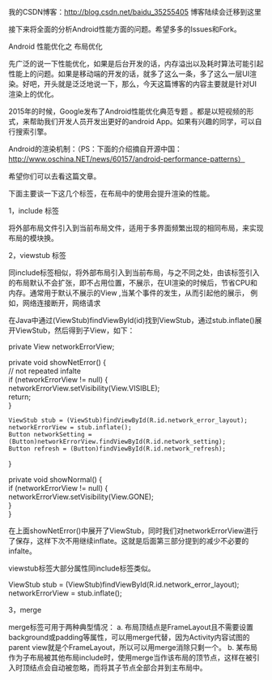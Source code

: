我的CSDN博客：http://blog.csdn.net/baidu_35255405
博客陆续会迁移到这里



接下来将全面的分析Android性能方面的问题。希望多多的Issues和Fork。


Android 性能优化之 布局优化

先广泛的说一下性能优化，如果是后台开发的话，内存溢出以及耗时算法可能引起性能上的问题。如果是移动端的开发的话，就多了这么一条，多了这么一层UI渲染。好吧，开头就是泛泛地说一下，那么，今天这篇博客的内容主要就是针对UI渲染上的优化。

2015年的时候，Google发布了Android性能优化典范专题 。都是以短视频的形式，来帮助我们开发人员开发出更好的android App。如果有兴趣的同学，可以自行搜索引擎。

Android的渲染机制：（PS：下面的介绍摘自开源中国：http://www.oschina.NET/news/60157/android-performance-patterns）

希望你们可以去看这篇文章。

下面主要谈一下这几个标签，在布局中的使用会提升渲染的性能。

1，include 标签

将外部布局文件引入到当前布局文件，适用于多界面频繁出现的相同布局，来实现布局的模块换。

2，viewstub 标签

同include标签相似，将外部布局引入到当前布局，与之不同之处，由该标签引入的布局默认不会扩张，即不占用位置，不展示，在UI渲染的时候后，节省CPU和内存。通常用于默认不展示的View ,当某个事件的发生，从而引起他的展示， 例如，网络连接断开，网络请求

在Java中通过(ViewStub)findViewById(id)找到ViewStub，通过stub.inflate()展开ViewStub，然后得到子View，如下：

private View networkErrorView;  

private void showNetError() {  
    // not repeated infalte  
    if (networkErrorView != null) {  
        networkErrorView.setVisibility(View.VISIBLE);  
        return;  
    }  

    ViewStub stub = (ViewStub)findViewById(R.id.network_error_layout);  
    networkErrorView = stub.inflate();  
    Button networkSetting = (Button)networkErrorView.findViewById(R.id.network_setting);  
    Button refresh = (Button)findViewById(R.id.network_refresh);  
}  

private void showNormal() {  
    if (networkErrorView != null) {  
        networkErrorView.setVisibility(View.GONE);  
    }  
}  

在上面showNetError()中展开了ViewStub，同时我们对networkErrorView进行了保存，这样下次不用继续inflate。这就是后面第三部分提到的减少不必要的infalte。

viewstub标签大部分属性同include标签类似。

ViewStub stub = (ViewStub)findViewById(R.id.network_error_layout);  
networkErrorView = stub.inflate();  

3，merge

merge标签可用于两种典型情况：
a. 布局顶结点是FrameLayout且不需要设置background或padding等属性，可以用merge代替，因为Activity内容试图的parent view就是个FrameLayout，所以可以用merge消除只剩一个。
b. 某布局作为子布局被其他布局include时，使用merge当作该布局的顶节点，这样在被引入时顶结点会自动被忽略，而将其子节点全部合并到主布局中。
